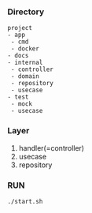 ### Directory

```
project
- app
 - cmd
 - docker
- docs
- internal
 - controller
 - domain
 - repository
 - usecase
- test
 - mock
 - usecase
```

### Layer

1. handler(=controller)
2. usecase
3. repository

### RUN
```sh
./start.sh
```